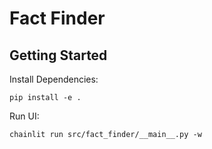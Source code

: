 # Fact Finder

## Getting Started

Install Dependencies:

```
pip install -e .
```

Run UI:

```
chainlit run src/fact_finder/__main__.py -w
```

